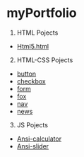 # myPortfolio

1. HTML Pojects
- [Html5.html](https://github.com/AnastasiiaSorina/myPortfolio/blob/main/HTML%20Pojects/Html5.html)
2. HTML-CSS Pojects
- [button](https://github.com/AnastasiiaSorina/myPortfolio/tree/main/HTML-CSS%20Pojects/button)
- [checkbox](https://github.com/AnastasiiaSorina/myPortfolio/tree/main/HTML-CSS%20Pojects/checkbox)
- [form](https://github.com/AnastasiiaSorina/myPortfolio/tree/main/HTML-CSS%20Pojects/form)
- [fox](https://github.com/AnastasiiaSorina/myPortfolio/tree/main/HTML-CSS%20Pojects/fox)
- [nav](https://github.com/AnastasiiaSorina/myPortfolio/tree/main/HTML-CSS%20Pojects/nav)
- [news](https://github.com/AnastasiiaSorina/myPortfolio/tree/main/HTML-CSS%20Pojects/news)
3. JS Pojects
- [Ansi-calculator](https://github.com/AnastasiiaSorina/myPortfolio/tree/main/JS%20Pojects/Ansi-calculator)
- [Ansi-slider](https://github.com/AnastasiiaSorina/myPortfolio/tree/main/JS%20Pojects/Ansi-slider)
